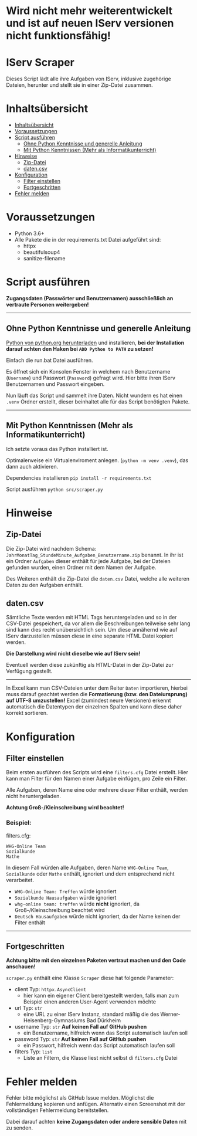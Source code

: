 # Wird nicht mehr weiterentwickelt und ist auf neuen IServ versionen nicht funktionsfähig!

# IServ Scraper <!-- omit in toc -->
Dieses Script lädt alle ihre Aufgaben von IServ, inklusive zugehörige Dateien,
herunter und stellt sie in einer Zip-Datei zusammen.
# Inhaltsübersicht
- [Inhaltsübersicht](#inhaltsübersicht)
- [Voraussetzungen](#voraussetzungen)
- [Script ausführen](#script-ausführen)
  - [Ohne Python Kenntnisse und generelle Anleitung](#ohne-python-kenntnisse-und-generelle-anleitung)
  - [Mit Python Kenntnissen (Mehr als Informatikunterricht)](#mit-python-kenntnissen-mehr-als-informatikunterricht)
- [Hinweise](#hinweise)
  - [Zip-Datei](#zip-datei)
  - [daten.csv](#datencsv)
- [Konfiguration](#konfiguration)
  - [Filter einstellen](#filter-einstellen)
  - [Fortgeschritten](#fortgeschritten)
- [Fehler melden](#fehler-melden)

# Voraussetzungen

- Python 3.6+
- Alle Pakete die in der requirements.txt Datei aufgeführt sind:
  - httpx
  - beautifulsoup4
  - sanitize-filename

# Script ausführen
**Zugangsdaten (Passwörter und Benutzernamen) ausschließlich an vertraute Personen weitergeben!**

---
## Ohne Python Kenntnisse und generelle Anleitung
[Python von python.org herunterladen](https://www.python.org/downloads/) und installieren,
**bei der Installation darauf achten den Haken bei `ADD Python to PATH` zu setzen!**

Einfach die run.bat Datei ausführen.

Es öffnet sich ein Konsolen Fenster in welchem nach Benutzername (`Username`) und Passwort (`Password`) gefragt wird.
Hier bitte ihren IServ Benutzernamen und Passwort eingeben.

Nun läuft das Script und sammelt ihre Daten.
Nicht wundern es hat einen `.venv` Ordner erstellt, dieser beinhaltet alle für das Script benötigten Pakete.

---
## Mit Python Kenntnissen (Mehr als Informatikunterricht)
Ich setzte voraus das Python installiert ist.

Optimalerweise ein Virtualenviroment anlegen. (`python -m venv .venv`), das dann auch aktivieren.

Dependencies installieren `pip install -r requirements.txt`

Script ausführen `python src/scraper.py`

# Hinweise
## Zip-Datei
Die Zip-Datei wird nachdem Schema: `JahrMonatTag_StundeMinute_Aufgaben_Benutzername.zip` benannt.
In ihr ist ein Ordner `Aufgaben` dieser enthält für jede Aufgabe, bei der Dateien gefunden wurden,
einen Ordner mit dem Namen der Aufgabe.

Des Weiteren enthält die Zip-Datei die `daten.csv` Datei,
welche alle weiteren Daten zu den Aufgaben enthält.

## daten.csv
Sämtliche Texte werden mit HTML Tags heruntergeladen und so in der CSV-Datei gespeichert,
da vor allem die Beschreibungen teilweise sehr lang sind kann dies recht unübersichtlich sein.
Um diese annähernd wie auf IServ darzustellen müssen diese in eine separate HTML Datei kopiert werden.

**Die Darstellung wird nicht dieselbe wie auf IServ sein!**

Eventuell werden diese zukünftig als HTML-Datei in der Zip-Datei zur Verfügung gestellt.

---

In Excel kann man CSV-Dateien unter dem Reiter `Daten` importieren,
hierbei muss darauf geachtet werden die **Formatierung (bzw. den Dateiursprung) auf UTF-8 umzustellen!**
Excel (zumindest neure Versionen) erkennt automatisch die Datentypen der einzelnen Spalten und kann diese daher korrekt sortieren.

# Konfiguration
## Filter einstellen
Beim ersten ausführen des Scripts wird eine `filters.cfg` Datei erstellt.
Hier kann man Filter für den Namen einer Aufgabe einfügen, pro Zeile ein Filter.

Alle Aufgaben, deren Name eine oder mehrere dieser Filter enthält, werden nicht heruntergeladen.

**Achtung Groß-/Kleinschreibung wird beachtet!**

### Beispiel: <!-- omit in toc -->
filters.cfg:
```
WHG-Online Team
Sozialkunde
Mathe
```
In diesem Fall würden alle Aufgaben, deren Name `WHG-Online Team`, `Sozialkunde` oder `Mathe` enthält,
ignoriert und dem entsprechend nicht verarbeitet.

- `WHG-Online Team: Treffen` würde ignoriert
- `Sozialkunde Hausaufgaben` würde ignoriert
- `whg-online team: treffen` würde **nicht** ignoriert, da Groß-/Kleinschreibung beachtet wird
- `Deutsch Hausaufgaben` würde nicht ignoriert, da der Name keinen der Filter enthält

---
## Fortgeschritten
**Achtung bitte mit den einzelnen Paketen vertraut machen und den Code anschauen!**

`scraper.py` enthält eine Klasse `Scraper` diese hat folgende Parameter:

- client Typ: `httpx.AsyncClient`
  - hier kann ein eigener Client bereitgestellt werden, falls man zum Beispiel einen anderen User-Agent verwenden möchte
- url Typ: `str`
  - eine URL zu einer IServ Instanz, standard mäßig die des Werner-Heisenberg-Gymnasiums Bad Dürkheim
- username  Typ: `str` **Auf keinen Fall auf GitHub pushen**
  - ein Benutzername, hilfreich wenn das Script automatisch laufen soll
- password Typ: `str` **Auf keinen Fall auf GitHub pushen**
  - ein Passwort, hilfreich wenn das Script automatisch laufen soll
- filters Typ: `list`
  - Liste an Filtern, die Klasse liest nicht selbst di `filters.cfg` Datei

# Fehler melden

Fehler bitte möglichst als GitHub Issue melden.
Möglichst die Fehlermeldung kopieren und anfügen.
Alternativ einen Screenshot mit der vollständigen Fehlermeldung bereitstellen.

Dabei darauf achten **keine Zugangsdaten oder andere sensible Daten** mit zu senden.

